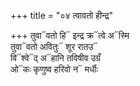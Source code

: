 +++
title = "०४ त्वावतो हीन्द्र"

+++
तुवा᳓वतो हि᳓ इन्द्र क्र᳓त्वे अ᳓स्मि  
तुवा᳓वतो अवितुः᳓ शूर रातउ᳓  
वि᳓श्वे᳓द् अ᳓हानि तविषीव उग्रँ  
ओ᳓कः कृणुष्व हरिवो न᳓ मर्धीः